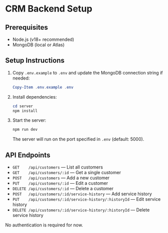 # CRM Backend Setup

## Prerequisites
- Node.js (v18+ recommended)
- MongoDB (local or Atlas)

## Setup Instructions

1. Copy `.env.example` to `.env` and update the MongoDB connection string if needed:
   ```powershell
   Copy-Item .env.example .env
   ```
2. Install dependencies:
   ```powershell
   cd server
   npm install
   ```
3. Start the server:
   ```powershell
   npm run dev
   ```
   The server will run on the port specified in `.env` (default: 5000).

## API Endpoints

- `GET    /api/customers` — List all customers
- `GET    /api/customers/:id` — Get a single customer
- `POST   /api/customers` — Add a new customer
- `PUT    /api/customers/:id` — Edit a customer
- `DELETE /api/customers/:id` — Delete a customer
- `POST   /api/customers/:id/service-history` — Add service history
- `PUT    /api/customers/:id/service-history/:historyId` — Edit service history
- `DELETE /api/customers/:id/service-history/:historyId` — Delete service history

No authentication is required for now.
